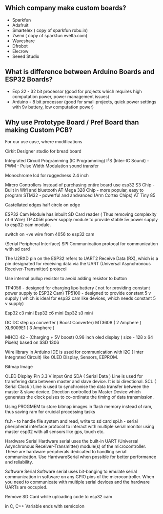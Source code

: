## Which company make custom boards? 
- Sparkfun 
- Adafruit
- Smartelex ( copy of sparkfun robu.in)
- 7semi ( copy of sparkfun evelta.com)
- Waveshare
- Dfrobot
- Elecrow
- Seeed Studio

## What is difference between Arduino Boards and ESP32 Boards?
- Esp 32 - 32 bit processor (good for projects which requires high computation power, power management issues)
- Arduino - 8 bit processor (good for small projects, quick power settings with 9v battery, low computation power)

## Why use Prototype Board / Pref Board than making Custom PCB?
For our use case, where modifications

Cirkit Designer studio for bread board

Integrated Circuit Programming (IC Programming)
I²S (Inter-IC Sound) - PWM - Pulse Width Modulation sound transfer 

Monochrome lcd for ruggedness 2.4 inch

Mircro Controllers
Instead of purchasing entire board use 
esp32 S3 Chip - Built in Wifi and bluetooth
AT Mega 328 Chip - more popular, easy to program
STM32 - powerful and andvanced (Arm Cortex Chips)
AT Tiny 85

Castellated edges half circle on edge

ESP32 Cam Module has inbuilt SD Card reader
( Thus removing complexity of 6 Wire)
TP 4056 power supply module to provide stable 5v power supply to esp32-cam module.

switch on +ve wire from 4056 to esp32 cam

(Serial Peripheral Interface) SPI Communication protocal for communication with sd card

The U2RXD pin on the ESP32 refers to UART2 Receive Data (RX), which is a pin designated for receiving data via the UART (Universal Asynchronous Receiver-Transmitter) protocol

Use internal pullup resistor to avoid adding resistor to button

TP4056 - designed for charging lipo battery ( not for providing constant power supply to ESP32 Cam)
TP5100 - designed to provide constant 5 v supply ( which is ideal for esp32 cam like devices, which needs constant 5 v supply)

Esp32 c3 mini
Esp32 c6 mini
Esp32 s3 mini

DC DC step up converter ( Boost Converter)
MT3608 ( 2 Amphere )
XL6009E1 ( 3 Amphere )

MHCD 42 - (Charging + 5V boost)
0.96 inch oled display ( size - 128 x 64 Pixels)
based on SSD 1306

Wire library in Arduino IDE is used for communication with I2C ( Inter Integrated Circuit) like OLED Display, Sensors, EEPROM.

Bitmap Image

OLED Display Pin
3.3 V input
Gnd
SDA ( Serial Data ) Line  is used for  transfering data between  master and slave device. It is bi directional. 
SCL ( Serial Clock ) Line is used to synchronise the data transfer between the master & slave device. Direction controlled by Master Device which generates the clock pulses to co-ordinate the timing of data transmission.

Using PROGMEM to store bitmap images in flash memory instead of ram, thus saving ram for cruicial processing tasks

fs.h - to handle file system and read, write to sd card
spi.h - serial pheripheral interface protocol to interact with multiple serial monitor using master esp32 with all sensors like gps, touch etc.

Hardware Serial
Hardware serial uses the built-in UART (Universal Asynchronous Receiver-Transmitter) module(s) of the microcontroller. These are hardware peripherals dedicated to handling serial communication.  Use HardwareSerial when possible for better performance and reliability.

Software Serial
Software serial uses bit-banging to emulate serial communication in software on any GPIO pins of the microcontroller. When you need to communicate with multiple serial devices and the hardware UARTs are occupied.

Remove SD Card while uploading code to esp32 cam

in C, C++ Variable ends with semicolon

